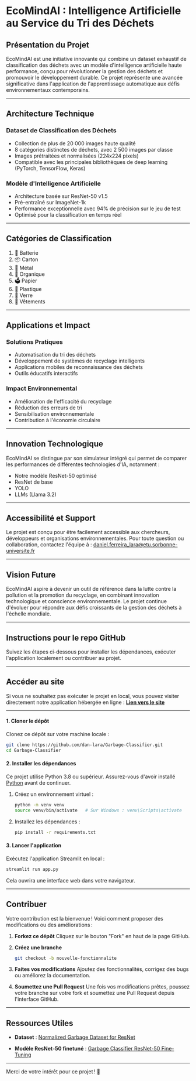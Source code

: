 # EcoMindAI : Intelligence Artificielle au Service du Tri des Déchets

## Présentation du Projet

EcoMindAI est une initiative innovante qui combine un dataset exhaustif de classification des déchets avec un modèle d'intelligence artificielle haute performance, conçu pour révolutionner la gestion des déchets et promouvoir le développement durable. Ce projet représente une avancée significative dans l'application de l'apprentissage automatique aux défis environnementaux contemporains.

---

## Architecture Technique

### Dataset de Classification des Déchets
- Collection de plus de 20 000 images haute qualité
- 8 catégories distinctes de déchets, avec 2 500 images par classe
- Images prétraitées et normalisées (224x224 pixels)
- Compatible avec les principales bibliothèques de deep learning (PyTorch, TensorFlow, Keras)

### Modèle d'Intelligence Artificielle
- Architecture basée sur ResNet-50 v1.5
- Pré-entraîné sur ImageNet-1k
- Performance exceptionnelle avec 94% de précision sur le jeu de test
- Optimisé pour la classification en temps réel

---

## Catégories de Classification
1. 🔋 Batterie
2. 📦 Carton
3. 🔗 Métal
4. 🍓 Organique
5. 🗳️ Papier
6. 🧳 Plastique
7. 🫙 Verre
8. 👖 Vêtements

---

## Applications et Impact

### Solutions Pratiques
- Automatisation du tri des déchets
- Développement de systèmes de recyclage intelligents
- Applications mobiles de reconnaissance des déchets
- Outils éducatifs interactifs

### Impact Environnemental
- Amélioration de l'efficacité du recyclage
- Réduction des erreurs de tri
- Sensibilisation environnementale
- Contribution à l'économie circulaire

---

## Innovation Technologique

EcoMindAI se distingue par son simulateur intégré qui permet de comparer les performances de différentes technologies d'IA, notamment :
- Notre modèle ResNet-50 optimisé
- ResNet de base
- YOLO
- LLMs (Llama 3.2)

---

## Accessibilité et Support

Le projet est conçu pour être facilement accessible aux chercheurs, développeurs et organisations environnementales. Pour toute question ou collaboration, contactez l'équipe à :
daniel.ferreira_lara@etu.sorbonne-universite.fr

---

## Vision Future

EcoMindAI aspire à devenir un outil de référence dans la lutte contre la pollution et la promotion du recyclage, en combinant innovation technologique et conscience environnementale. Le projet continue d'évoluer pour répondre aux défis croissants de la gestion des déchets à l'échelle mondiale.

---

## Instructions pour le repo GitHub

Suivez les étapes ci-dessous pour installer les dépendances, exécuter l'application localement ou contribuer au projet.

---

## **Accéder au site**
Si vous ne souhaitez pas exécuter le projet en local, vous pouvez visiter directement notre application hébergée en ligne :
[**Lien vers le site**](https://ecomind-ai.streamlit.app/)

---

#### **1. Cloner le dépôt**
Clonez ce dépôt sur votre machine locale :
```bash
git clone https://github.com/dan-lara/Garbage-Classifier.git
cd Garbage-Classifier
```

#### **2. Installer les dépendances**
Ce projet utilise Python 3.8 ou supérieur. Assurez-vous d'avoir installé [Python](https://www.python.org/) avant de continuer.

1. Créez un environnement virtuel :
   ```bash
   python -m venv venv
   source venv/bin/activate   # Sur Windows : venv\Scripts\activate
   ```

2. Installez les dépendances :
   ```bash
   pip install -r requirements.txt
   ```

#### **3. Lancer l'application**
Exécutez l'application Streamlit en local :
```bash
streamlit run app.py
```
Cela ouvrira une interface web dans votre navigateur.

---

## **Contribuer**
Votre contribution est la bienvenue ! Voici comment proposer des modifications ou des améliorations :

1. **Forkez ce dépôt**
   Cliquez sur le bouton "Fork" en haut de la page GitHub.

2. **Créez une branche**
   ```bash
   git checkout -b nouvelle-fonctionnalite
   ```

3. **Faites vos modifications**
   Ajoutez des fonctionnalités, corrigez des bugs ou améliorez la documentation.

4. **Soumettez une Pull Request**
   Une fois vos modifications prêtes, poussez votre branche sur votre fork et soumettez une Pull Request depuis l'interface GitHub.

---

## Ressources Utiles

- **Dataset** : [Normalized Garbage Dataset for ResNet](https://www.kaggle.com/datasets/danielferreiralara/normalized-garbage-dataset-for-resnet)

- **Modèle ResNet-50 finetuné** : [Garbage Classifier ResNet-50 Fine-Tuning](https://huggingface.co/dan-lara/Garbage-Classifier-Resnet-50-Finetuning)

---

Merci de votre intérêt pour ce projet ! 🌱